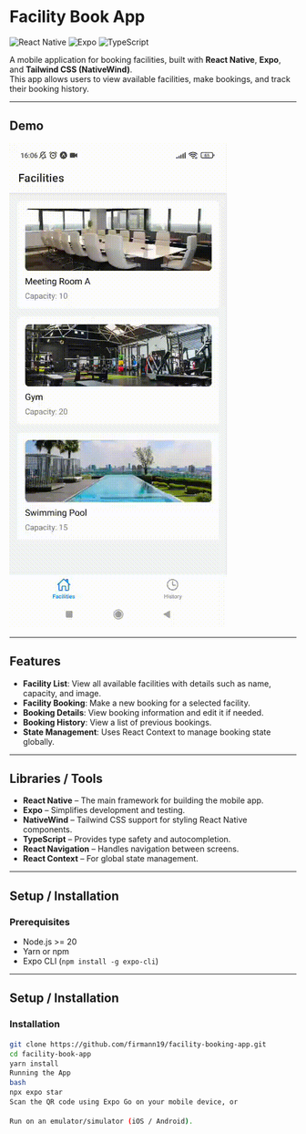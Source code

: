 # Facility Book App

![React Native](https://img.shields.io/badge/React_Native-20232A?style=for-the-badge&logo=react)
![Expo](https://img.shields.io/badge/Expo-000000?style=for-the-badge&logo=expo)
![TypeScript](https://img.shields.io/badge/TypeScript-007ACC?style=for-the-badge&logo=typescript)

A mobile application for booking facilities, built with **React Native**, **Expo**, and **Tailwind CSS (NativeWind)**.  
This app allows users to view available facilities, make bookings, and track their booking history.

---

## Demo

![Demo GIF](./assets/Demo/facility-booking-app.gif)


---

## Features

- **Facility List**: View all available facilities with details such as name, capacity, and image.
- **Facility Booking**: Make a new booking for a selected facility.
- **Booking Details**: View booking information and edit it if needed.
- **Booking History**: View a list of previous bookings.
- **State Management**: Uses React Context to manage booking state globally.

---

## Libraries / Tools

- **React Native** – The main framework for building the mobile app.
- **Expo** – Simplifies development and testing.
- **NativeWind** – Tailwind CSS support for styling React Native components.
- **TypeScript** – Provides type safety and autocompletion.
- **React Navigation** – Handles navigation between screens.
- **React Context** – For global state management.

---

## Setup / Installation

### Prerequisites

- Node.js >= 20
- Yarn or npm
- Expo CLI (`npm install -g expo-cli`)

---

## Setup / Installation


### Installation


```bash
git clone https://github.com/firmann19/facility-booking-app.git
cd facility-book-app
yarn install
Running the App
bash
npx expo star
Scan the QR code using Expo Go on your mobile device, or

Run on an emulator/simulator (iOS / Android).

